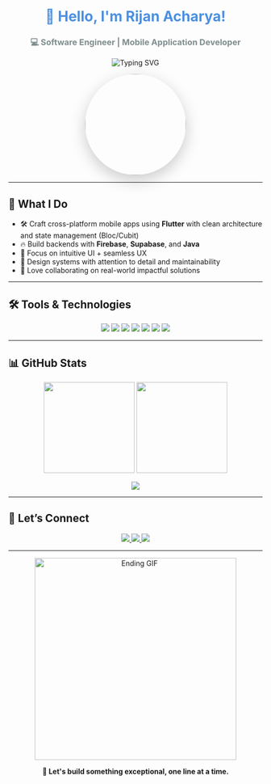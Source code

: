 <h1 align="center" style="font-family: -apple-system, BlinkMacSystemFont, 'Segoe UI', 'Roboto', 'Oxygen', 'Ubuntu', 'Cantarell', 'Fira Sans', 'Droid Sans', sans-serif; font-weight: bold; color: #4A90E2;">
  👋 Hello, I'm Rijan Acharya!
</h1>
<h3 align="center" style="color: #7F8C8D;">
  💻 Software Engineer | Mobile Application Developer
</h3>

<p align="center">
  <img src="https://readme-typing-svg.herokuapp.com?font=Fira+Code&size=22&pause=1000&color=F76D57&center=true&vCenter=true&width=500&lines=Flutter+%7C+Dart+%7C+Firebase+%7C+Supabase;Java+%7C+Clean+Architecture+%7C+State+Management;Cross-Platform+Apps+with+Great+UX+%26+Performance!" alt="Typing SVG" />
</p>

<p align="center">
  <img src="https://user-images.githubusercontent.com/74038190/221352995-5ac18bdf-1a19-4f99-bbb6-77559b220470.gif" width="200" style="border-radius: 50%; box-shadow: 0 10px 30px rgba(0,0,0,0.2);" />
</p>


---

## 🚀 What I Do

- 🛠️ Craft cross-platform mobile apps using **Flutter** with clean architecture and state management (Bloc/Cubit)  
- 🔥 Build backends with **Firebase**, **Supabase**, and **Java**  
- 🎯 Focus on intuitive UI + seamless UX  
- 🎨 Design systems with attention to detail and maintainability  
- 🤝 Love collaborating on real-world impactful solutions

---

## 🛠️ Tools & Technologies

<p align="center">
  <img src="https://img.shields.io/badge/Flutter-02569B?style=for-the-badge&logo=flutter&logoColor=white"/>
  <img src="https://img.shields.io/badge/Dart-0175C2?style=for-the-badge&logo=dart&logoColor=white"/>
  <img src="https://img.shields.io/badge/Firebase-FFCA28?style=for-the-badge&logo=firebase&logoColor=black"/>
  <img src="https://img.shields.io/badge/Supabase-3ECF8E?style=for-the-badge&logo=supabase&logoColor=white"/>
  <img src="https://img.shields.io/badge/Java-ED8B00?style=for-the-badge&logo=java&logoColor=white"/>
  <img src="https://img.shields.io/badge/GitHub-181717?style=for-the-badge&logo=github&logoColor=white"/>
  <img src="https://img.shields.io/badge/Figma-F24E1E?style=for-the-badge&logo=figma&logoColor=white"/>
</p>

---

## 📊 GitHub Stats

<p align="center">
  <img src="https://github-readme-stats.vercel.app/api?username=Rijan77&show_icons=true&theme=radical&hide_border=true&count_private=true" height="180"/>
  <img src="https://github-readme-streak-stats.herokuapp.com/?user=Rijan77&theme=radical&hide_border=true" height="180"/>
</p>

<p align="center">
  <img src="https://github-readme-stats.vercel.app/api/top-langs/?username=Rijan77&layout=compact&theme=radical&hide_border=true"/>
</p>

---

## 🤝 Let’s Connect

<p align="center">
  <a href="mailto:rijanacharya73@gmail.com">
    <img src="https://img.shields.io/badge/Email-rijanacharya73@gmail.com-D14836?style=for-the-badge&logo=gmail&logoColor=white"/>
  </a>
  <a href="https://www.linkedin.com/in/rijan-acharya/">
    <img src="https://img.shields.io/badge/LinkedIn-Rijan_Acharya-0077B5?style=for-the-badge&logo=linkedin&logoColor=white"/>
  </a>
  <a href="https://github.com/Rijan77">
    <img src="https://img.shields.io/badge/GitHub-Rijan77-181717?style=for-the-badge&logo=github&logoColor=white"/>
  </a>
</p>

---

<p align="center">
  <img src="https://media.giphy.com/media/qgQUggAC3Pfv687qPC/giphy.gif" alt="Ending GIF" width="400"/>
</p>

<div align="center">
  <strong>🚀 Let's build something exceptional, one line at a time.</strong>
</div>
